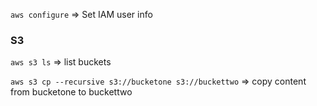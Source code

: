 `aws configure` => Set IAM user info

### S3

`aws s3 ls` => list buckets

`aws s3 cp --recursive s3://bucketone s3://buckettwo` => copy content from bucketone to buckettwo